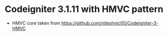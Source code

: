 # Codeigniter 3.1.11 with HMVC pattern
- HMVC core taken from https://github.com/niteshnic05/Codeigniter-3-HMVC
